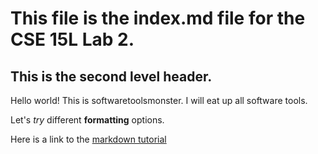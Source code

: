 # This file is the index.md file for the CSE 15L Lab 2. 

## This is the second level header. 

Hello world!
This is softwaretoolsmonster.
I will eat up all software tools.

Let's _try_ different **formatting** options. 

Here is a link to the [markdown tutorial](https://commonmark.org/help/)


